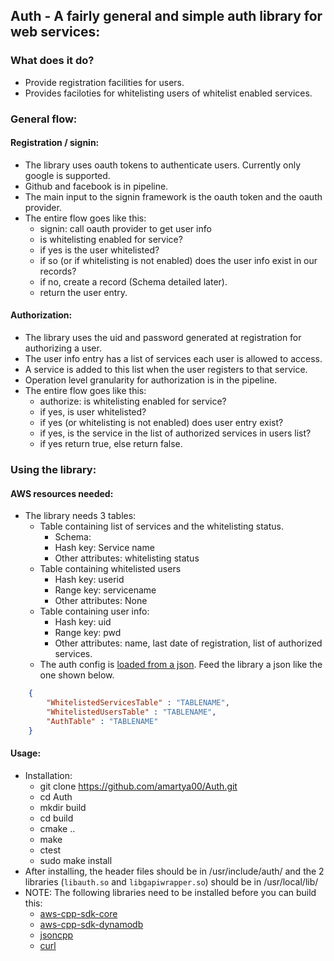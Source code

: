## Auth - A fairly general and simple auth library for web services:

### What does it do?
  * Provide registration facilities for users.
  * Provides faciloties for whitelisting users of whitelist enabled services.

### General flow:
#### Registration / signin:
  * The library uses oauth tokens to authenticate users. Currently only google is supported.
  * Github and facebook is in pipeline.
  * The main input to the signin framework is the oauth token and the oauth provider.
  * The entire flow goes like this:
    - signin: call oauth provider to get user info
    - is whitelisting enabled for service?
    - if yes is the user whitelisted?
    - if so (or if whitelisting is not enabled) does the user info exist in our records?
    - if no, create a record (Schema detailed later).
    - return the user entry.
    
#### Authorization:
   * The library uses the uid and password generated at registration for authorizing a user.
   * The user info entry has a list of services each user is allowed to access.
   * A service is added to this list when the user registers to that service.
   * Operation level granularity for authorization is in the pipeline.
   * The entire flow goes like this:
     - authorize: is whitelisting enabled for service?
     - if yes, is user whitelisted?
     - if yes (or whitelisting is not enabled) does user entry exist?
     - if yes, is the service in the list of authorized services in users list?
     - if yes return true, else return false.

### Using the library:
#### AWS resources needed:
   * The library needs 3 tables:
     - Table containing list of services and the whitelisting status.
       - Schema:
       - Hash key: Service name
       - Other attributes: whitelisting status
     - Table containing whitelisted users
       - Hash key: userid
       - Range key: servicename
       - Other attributes: None
     - Table containing user info:
       - Hash key: uid
       - Range key: pwd
       - Other attributes: name, last date of registration, list of authorized services.
     * The auth config is [loaded from a json](https://github.com/amartya00/Auth/blob/master/lib/auth/Service.cc#L17). Feed the library a json like the one shown below.
```json
    {
        "WhitelistedServicesTable" : "TABLENAME",
        "WhitelistedUsersTable" : "TABLENAME",
        "AuthTable" : "TABLENAME"
    }
```

#### Usage:
   * Installation:
     - git clone https://github.com/amartya00/Auth.git
     - cd Auth
     - mkdir build
     - cd build
     - cmake ..
     - make
     - ctest
     - sudo make install
   * After installing, the header files should be in /usr/include/auth/ and the 2 libraries (`libauth.so` and `libgapiwrapper.so`) should be in /usr/local/lib/
   * NOTE: The following libraries need to be installed before you can build this: 
     - [aws-cpp-sdk-core](https://github.com/aws/aws-sdk-cpp)
     - [aws-cpp-sdk-dynamodb](https://github.com/aws/aws-sdk-cpp)
     - [jsoncpp](https://github.com/open-source-parsers/jsoncpp)
     - [curl](https://curl.haxx.se/)
